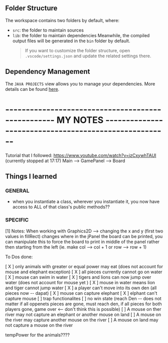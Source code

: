 ## Folder Structure

The workspace contains two folders by default, where:

- `src`: the folder to maintain sources
- `lib`: the folder to maintain dependencies
  Meanwhile, the compiled output files will be generated in the `bin` folder by default.
  > If you want to customize the folder structure, open `.vscode/settings.json` and update the related settings there.

## Dependency Management

The `JAVA PROJECTS` view allows you to manage your dependencies. More details can be found [here](https://github.com/microsoft/vscode-java-dependency#manage-dependencies).

# -------------------------------------------------- MY NOTES ------------------------------------------------------

Tutorial that I followed: https://www.youtube.com/watch?v=jzCxywhTAUI (currently stopped at 17:17)
Main --> GamePanel --> Board

## Things I learned

### GENERAL

- when you instantiate a class, wherever you instantiate it, you now have access to ALL of that class's public methods??

### SPECIFIC

[1] Notes: When working with Graphics2D --> changing the x and y (first two values in fillRect) changes where in the jPanel the board can be printed, you can manipulate this to force the board to print in middle of the panel rather then starting from the left (ie. make col --> col + 1 or row --> row + 1)

To Dos done:

[ X ] only animals with greater or equal power may eat (does not account for mouse and elephant exception)
[ X ] all pieces currently cannot go on water
[ X ] mouse can swim in water
[ X ] tigers and lions can now jump over water (does not account for mouse yet )
[ X ] mouse in water means lion and tiger cannot jump water
[ X ] a player can't move into its own den (all pieces now -- dapat)
[ X ] mouse can capture elephant
[ X ] elphant can't capture mouse
[ ] trap functionalites
[ ] no win state (reach Den -- does not matter if all oppenets pieces are gone, must reach den, if all pieces for both players gone, game over <-- don't think this is possible)
[ ] A mouse on ther river may not capture an elephant or another mouse on land
[ ] A mouse on the river may capture another mouse on the river
[ ] A mouse on land may not capture a mouse on the river

tempPower for the animals????
